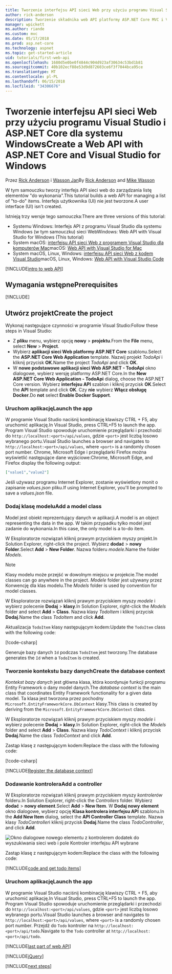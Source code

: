 ```yaml
---
title: Tworzenie interfejsu API sieci Web przy użyciu programu Visual Studio i ASP.NET Core dla systemu Windows
author: rick-anderson
description: Tworzenie składnika web API platformy ASP.NET Core MVC i Visual Studio dla systemu Windows
manager: wpickett
ms.author: riande
ms.custom: mvc
ms.date: 05/17/2018
ms.prod: asp.net-core
ms.technology: aspnet
ms.topic: get-started-article
uid: tutorials/first-web-api
ms.openlocfilehash: 1680d5e0be0f4844c904d923af30634c53bd1b81
ms.sourcegitcommit: 40b102ecf88e53d9d872603ce6f3f7044bca95ce
ms.translationtype: MT
ms.contentlocale: pl-PL
ms.lasthandoff: 06/15/2018
ms.locfileid: "34306676"
---
```

# <a name="create-a-web-api-with-aspnet-core-and-visual-studio-for-windows"></a><span data-ttu-id="d06a7-103">Tworzenie interfejsu API sieci Web przy użyciu programu Visual Studio i ASP.NET Core dla systemu Windows</span><span class="sxs-lookup"><span data-stu-id="d06a7-103">Create a Web API with ASP.NET Core and Visual Studio for Windows</span></span>

<span data-ttu-id="d06a7-104">Przez [Rick Anderson](https://twitter.com/RickAndMSFT) i [Wasson Jan](https://github.com/mikewasson)</span><span class="sxs-lookup"><span data-stu-id="d06a7-104">By [Rick Anderson](https://twitter.com/RickAndMSFT) and [Mike Wasson](https://github.com/mikewasson)</span></span>

<span data-ttu-id="d06a7-105">W tym samouczku tworzy interfejs API sieci web do zarządzania listę elementów "do wykonania".</span><span class="sxs-lookup"><span data-stu-id="d06a7-105">This tutorial builds a web API for managing a list of "to-do" items.</span></span> <span data-ttu-id="d06a7-106">Interfejs użytkownika (UI) nie jest tworzone.</span><span class="sxs-lookup"><span data-stu-id="d06a7-106">A user interface (UI) isn't created.</span></span>

<span data-ttu-id="d06a7-107">Istnieją trzy wersje tego samouczka:</span><span class="sxs-lookup"><span data-stu-id="d06a7-107">There are three versions of this tutorial:</span></span>

* <span data-ttu-id="d06a7-108">Systemu Windows: Interfejs API z programu Visual Studio dla systemu Windows (w tym samouczku) sieci Web</span><span class="sxs-lookup"><span data-stu-id="d06a7-108">Windows: Web API with Visual Studio for Windows (This tutorial)</span></span>
* <span data-ttu-id="d06a7-109">System macOS: [interfejsu API sieci Web z programem Visual Studio dla komputerów Mac](xref:tutorials/first-web-api-mac)</span><span class="sxs-lookup"><span data-stu-id="d06a7-109">macOS: [Web API with Visual Studio for Mac](xref:tutorials/first-web-api-mac)</span></span>
* <span data-ttu-id="d06a7-110">System macOS, Linux, Windows: [interfejsu API sieci Web z kodem Visual Studio](xref:tutorials/web-api-vsc)</span><span class="sxs-lookup"><span data-stu-id="d06a7-110">macOS, Linux, Windows: [Web API with Visual Studio Code](xref:tutorials/web-api-vsc)</span></span>

<!-- WARNING: The code AND images in this doc are used by uid: tutorials/web-api-vsc, tutorials/first-web-api-mac and tutorials/first-web-api. If you change any code/images in this tutorial, update uid: tutorials/web-api-vsc -->

[!INCLUDE[intro to web API](../includes/webApi/intro.md)]

## <a name="prerequisites"></a><span data-ttu-id="d06a7-111">Wymagania wstępne</span><span class="sxs-lookup"><span data-stu-id="d06a7-111">Prerequisites</span></span>

[!INCLUDE[](~/includes/net-core-prereqs-windows.md)]

## <a name="create-the-project"></a><span data-ttu-id="d06a7-112">Utwórz projekt</span><span class="sxs-lookup"><span data-stu-id="d06a7-112">Create the project</span></span>

<span data-ttu-id="d06a7-113">Wykonaj następujące czynności w programie Visual Studio:</span><span class="sxs-lookup"><span data-stu-id="d06a7-113">Follow these steps in Visual Studio:</span></span>

* <span data-ttu-id="d06a7-114">Z **pliku** menu, wybierz opcję **nowy** > **projektu**.</span><span class="sxs-lookup"><span data-stu-id="d06a7-114">From the **File** menu, select **New** > **Project**.</span></span>
* <span data-ttu-id="d06a7-115">Wybierz **aplikacji sieci Web platformy ASP.NET Core** szablonu.</span><span class="sxs-lookup"><span data-stu-id="d06a7-115">Select the **ASP.NET Core Web Application** template.</span></span> <span data-ttu-id="d06a7-116">Nazwij projekt *TodoApi* i kliknij przycisk **OK**.</span><span class="sxs-lookup"><span data-stu-id="d06a7-116">Name the project *TodoApi* and click **OK**.</span></span>
* <span data-ttu-id="d06a7-117">W **nowe podstawowe aplikacji sieci Web ASP.NET - TodoApi** okno dialogowe, wybierz wersję platformy ASP.NET Core.</span><span class="sxs-lookup"><span data-stu-id="d06a7-117">In the **New ASP.NET Core Web Application - TodoApi** dialog, choose the ASP.NET Core version.</span></span> <span data-ttu-id="d06a7-118">Wybierz **interfejsu API** szablon i kliknij przycisk **OK**.</span><span class="sxs-lookup"><span data-stu-id="d06a7-118">Select the **API** template and click **OK**.</span></span> <span data-ttu-id="d06a7-119">Czy **nie** wybierz **Włącz obsługę Docker**.</span><span class="sxs-lookup"><span data-stu-id="d06a7-119">Do **not** select **Enable Docker Support**.</span></span>

### <a name="launch-the-app"></a><span data-ttu-id="d06a7-120">Uruchom aplikację</span><span class="sxs-lookup"><span data-stu-id="d06a7-120">Launch the app</span></span>

<span data-ttu-id="d06a7-121">W programie Visual Studio naciśnij kombinację klawiszy CTRL + F5, aby uruchomić aplikację.</span><span class="sxs-lookup"><span data-stu-id="d06a7-121">In Visual Studio, press CTRL+F5 to launch the app.</span></span> <span data-ttu-id="d06a7-122">Program Visual Studio spowoduje uruchomienie przeglądarki i przechodzi do `http://localhost:<port>/api/values`, gdzie `<port>` jest liczbą losowo wybranego portu.</span><span class="sxs-lookup"><span data-stu-id="d06a7-122">Visual Studio launches a browser and navigates to `http://localhost:<port>/api/values`, where `<port>` is a randomly chosen port number.</span></span> <span data-ttu-id="d06a7-123">Chrome, Microsoft Edge i przeglądarki Firefox można wyświetlić następujące dane wyjściowe:</span><span class="sxs-lookup"><span data-stu-id="d06a7-123">Chrome, Microsoft Edge, and Firefox display the following output:</span></span>

```json
["value1","value2"]
```

<span data-ttu-id="d06a7-124">Jeśli używasz programu Internet Explorer, zostanie wyświetlony monit o zapisanie *values.json* pliku.</span><span class="sxs-lookup"><span data-stu-id="d06a7-124">If using Internet Explorer, you'll be prompted to save a *values.json* file.</span></span>

### <a name="add-a-model-class"></a><span data-ttu-id="d06a7-125">Dodaj klasę modelu</span><span class="sxs-lookup"><span data-stu-id="d06a7-125">Add a model class</span></span>

<span data-ttu-id="d06a7-126">Model jest obiekt reprezentujący danych w aplikacji.</span><span class="sxs-lookup"><span data-stu-id="d06a7-126">A model is an object representing the data in the app.</span></span> <span data-ttu-id="d06a7-127">W takim przypadku tylko model jest zadanie do wykonania.</span><span class="sxs-lookup"><span data-stu-id="d06a7-127">In this case, the only model is a to-do item.</span></span>

<span data-ttu-id="d06a7-128">W Eksploratorze rozwiązań kliknij prawym przyciskiem myszy projekt.</span><span class="sxs-lookup"><span data-stu-id="d06a7-128">In Solution Explorer, right-click the project.</span></span> <span data-ttu-id="d06a7-129">Wybierz **dodać** > **nowy Folder**.</span><span class="sxs-lookup"><span data-stu-id="d06a7-129">Select **Add** > **New Folder**.</span></span> <span data-ttu-id="d06a7-130">Nazwa folderu *modele*.</span><span class="sxs-lookup"><span data-stu-id="d06a7-130">Name the folder *Models*.</span></span>

> [!NOTE]
> <span data-ttu-id="d06a7-131">Klasy modelu może przejść w dowolnym miejscu w projekcie.</span><span class="sxs-lookup"><span data-stu-id="d06a7-131">The model classes can go anywhere in the project.</span></span> <span data-ttu-id="d06a7-132">*Modele* folder jest używany przez Konwencję dla klas modelu.</span><span class="sxs-lookup"><span data-stu-id="d06a7-132">The *Models* folder is used by convention for model classes.</span></span>

<span data-ttu-id="d06a7-133">W Eksploratorze rozwiązań kliknij prawym przyciskiem myszy *modele* i wybierz polecenie **Dodaj** > **klasy**.</span><span class="sxs-lookup"><span data-stu-id="d06a7-133">In Solution Explorer, right-click the *Models* folder and select **Add** > **Class**.</span></span> <span data-ttu-id="d06a7-134">Nazwa klasy *TodoItem* i kliknij przycisk **Dodaj**.</span><span class="sxs-lookup"><span data-stu-id="d06a7-134">Name the class *TodoItem* and click **Add**.</span></span>

<span data-ttu-id="d06a7-135">Aktualizacja `TodoItem` klasy następującym kodem:</span><span class="sxs-lookup"><span data-stu-id="d06a7-135">Update the `TodoItem` class with the following code:</span></span>

[!code-csharp[](first-web-api/samples/2.0/TodoApi/Models/TodoItem.cs)]

<span data-ttu-id="d06a7-136">Generuje bazy danych `Id` podczas `TodoItem` jest tworzony.</span><span class="sxs-lookup"><span data-stu-id="d06a7-136">The database generates the `Id` when a `TodoItem` is created.</span></span>

### <a name="create-the-database-context"></a><span data-ttu-id="d06a7-137">Tworzenie kontekstu bazy danych</span><span class="sxs-lookup"><span data-stu-id="d06a7-137">Create the database context</span></span>

<span data-ttu-id="d06a7-138">*Kontekst bazy danych* jest główna klasa, która koordynuje funkcji programu Entity Framework o dany model danych.</span><span class="sxs-lookup"><span data-stu-id="d06a7-138">The *database context* is the main class that coordinates Entity Framework functionality for a given data model.</span></span> <span data-ttu-id="d06a7-139">Ta klasa jest tworzona przez pochodny `Microsoft.EntityFrameworkCore.DbContext` klasy.</span><span class="sxs-lookup"><span data-stu-id="d06a7-139">This class is created by deriving from the `Microsoft.EntityFrameworkCore.DbContext` class.</span></span>

<span data-ttu-id="d06a7-140">W Eksploratorze rozwiązań kliknij prawym przyciskiem myszy *modele* i wybierz polecenie **Dodaj** > **klasy**.</span><span class="sxs-lookup"><span data-stu-id="d06a7-140">In Solution Explorer, right-click the *Models* folder and select **Add** > **Class**.</span></span> <span data-ttu-id="d06a7-141">Nazwa klasy *TodoContext* i kliknij przycisk **Dodaj**.</span><span class="sxs-lookup"><span data-stu-id="d06a7-141">Name the class *TodoContext* and click **Add**.</span></span>

<span data-ttu-id="d06a7-142">Zastąp klasę z następującym kodem:</span><span class="sxs-lookup"><span data-stu-id="d06a7-142">Replace the class with the following code:</span></span>

[!code-csharp[](first-web-api/samples/2.0/TodoApi/Models/TodoContext.cs)]

[!INCLUDE[Register the database context](../includes/webApi/register_dbContext.md)]

### <a name="add-a-controller"></a><span data-ttu-id="d06a7-143">Dodawanie kontrolera</span><span class="sxs-lookup"><span data-stu-id="d06a7-143">Add a controller</span></span>

<span data-ttu-id="d06a7-144">W Eksploratorze rozwiązań kliknij prawym przyciskiem myszy *kontrolerów* folderu.</span><span class="sxs-lookup"><span data-stu-id="d06a7-144">In Solution Explorer, right-click the *Controllers* folder.</span></span> <span data-ttu-id="d06a7-145">Wybierz **dodać** > **nowy element**.</span><span class="sxs-lookup"><span data-stu-id="d06a7-145">Select **Add** > **New Item**.</span></span> <span data-ttu-id="d06a7-146">W **Dodaj nowy element** okno dialogowe, wybierz opcję **Klasa kontrolera interfejsu API** szablonu.</span><span class="sxs-lookup"><span data-stu-id="d06a7-146">In the **Add New Item** dialog, select the **API Controller Class** template.</span></span> <span data-ttu-id="d06a7-147">Nazwa klasy *TodoController*i kliknij przycisk **Dodaj**.</span><span class="sxs-lookup"><span data-stu-id="d06a7-147">Name the class *TodoController*, and click **Add**.</span></span>

![Okno dialogowe nowego elementu z kontrolerem dodatek do wyszukiwania sieci web i pole Kontroler interfejsu API wybrane](first-web-api/_static/new_controller.png)

<span data-ttu-id="d06a7-149">Zastąp klasę z następującym kodem:</span><span class="sxs-lookup"><span data-stu-id="d06a7-149">Replace the class with the following code:</span></span>

[!INCLUDE[code and get todo items](../includes/webApi/getTodoItems.md)]

### <a name="launch-the-app"></a><span data-ttu-id="d06a7-150">Uruchom aplikację</span><span class="sxs-lookup"><span data-stu-id="d06a7-150">Launch the app</span></span>

<span data-ttu-id="d06a7-151">W programie Visual Studio naciśnij kombinację klawiszy CTRL + F5, aby uruchomić aplikację.</span><span class="sxs-lookup"><span data-stu-id="d06a7-151">In Visual Studio, press CTRL+F5 to launch the app.</span></span> <span data-ttu-id="d06a7-152">Program Visual Studio spowoduje uruchomienie przeglądarki i przechodzi do `http://localhost:<port>/api/values`, gdzie `<port>` jest liczbą losowo wybranego portu.</span><span class="sxs-lookup"><span data-stu-id="d06a7-152">Visual Studio launches a browser and navigates to `http://localhost:<port>/api/values`, where `<port>` is a randomly chosen port number.</span></span> <span data-ttu-id="d06a7-153">Przejdź do `Todo` kontroler na `http://localhost:<port>/api/todo`.</span><span class="sxs-lookup"><span data-stu-id="d06a7-153">Navigate to the `Todo` controller at `http://localhost:<port>/api/todo`.</span></span>

[!INCLUDE[last part of web API](../includes/webApi/end.md)]

[!INCLUDE[jQuery](../includes/webApi/add-jquery.md)]

[!INCLUDE[next steps](../includes/webApi/next.md)]
